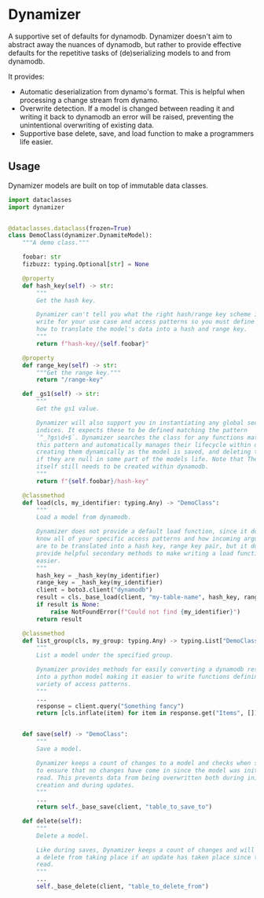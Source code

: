 # Dynamizer

A supportive set of defaults for dynamodb. Dynamizer doesn't aim to
abstract away the nuances of dynamodb, but rather to provide effective
defaults for the repetitive tasks of (de)serializing models to and from
dynamodb.

It provides:

- Automatic deserialization from dynamo's format. This is helpful when
  processing a change stream from dynamo.
- Overwrite detection. If a model is changed between reading it and writing
  it back to dynamodb an error will be raised, preventing the unintentional
  overwriting of existing data.
- Supportive base delete, save, and load function to make a programmers life
  easier.

## Usage

Dynamizer models are built on top of immutable data classes.

```python
import dataclasses
import dynamizer


@dataclasses.dataclass(frozen=True)
class DemoClass(dynamizer.DynamiteModel):
    """A demo class."""

    foobar: str
    fizbuzz: typing.Optional[str] = None

    @property
    def hash_key(self) -> str:
        """
        Get the hash key.

        Dynamizer can't tell you what the right hash/range key scheme is
        write for your use case and access patterns so you must define
        how to translate the model's data into a hash and range key.
        """
        return f"hash-key/{self.foobar}"

    @property
    def range_key(self) -> str:
        """Get the range key."""
        return "/range-key"

    def _gs1(self) -> str:
        """
        Get the gs1 value.

        Dynamizer will also support you in instantiating any global secondary
        indices. It expects these to be defined matching the pattern
        `^_?gs\d+$`. Dynamizer searches the class for any functions matching
        this pattern and automatically manages their lifecycle within dynamodb,
        creating them dynamically as the model is saved, and deleting them
        if they are null in some part of the models life. Note that The index
        itself still needs to be created within dynamodb.
        """
        return f"{self.foobar}/hash-key"

    @classmethod
    def load(cls, my_identifier: typing.Any) -> "DemoClass":
        """
        Load a model from dynamodb.

        Dynamizer does not provide a default load function, since it doesn't
        know all of your specific access patterns and how incoming arguments
        are to be translated into a hash key, range key pair, but it does
        provide helpful secondary methods to make writing a load function
        easier.
        """
        hash_key = _hash_key(my_identifier)
        range_key = _hash_key(my_identifier)
        client = boto3.client("dynamodb")
        result = cls._base_load(client, "my-table-name", hash_key, range_key)
        if result is None:
            raise NotFoundError(f"Could not find {my_identifier}")
        return result

    @classmethod
    def list_group(cls, my_group: typing.Any) -> typing.List["DemoClass"]:
        """
        List a model under the specified group.

        Dynamizer provides methods for easily converting a dynamodb response
        into a python model making it easier to write functions defining a
        variety of access patterns.
        """
        ...
        response = client.query("Something fancy")
        return [cls.inflate(item) for item in response.get("Items", [])]


    def save(self) -> "DemoClass":
        """
        Save a model.

        Dynamizer keeps a count of changes to a model and checks when saving
        to ensure that no changes have come in since the model was initially
        read. This prevents data from being overwritten both during initial
        creation and during updates.
        """
        ...
        return self._base_save(client, "table_to_save_to")

    def delete(self):
        """
        Delete a model.

        Like during saves, Dynamizer keeps a count of changes and will prevent
        a delete from taking place if an update has taken place since the last
        read.
        """
        ...
        self._base_delete(client, "table_to_delete_from")
```

